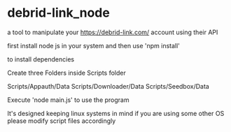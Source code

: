 # debrid-link_node


a tool to manipulate your  https://debrid-link.com/ account using their API

first install node js in your system and then use 'npm install'

to install dependencies

Create three Folders inside Scripts folder

Scripts/Appauth/Data
Scripts/Downloader/Data
Scripts/Seedbox/Data

Execute 'node main.js' to use the program

It's designed keeping linux systems in mind if you are using some other OS please 
modify script files accordingly
